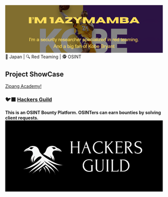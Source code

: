 <img src="image.png" alt="alt text" width="1300">
📍 Japan | 🔍 Red Teaming | 🕵 OSINT


## Project ShowCase
 [Zipang Academy!](https://1azymamba.github.io)

### 🐦‍⬛ [Hackers Guild](https://hackers-guild.tech/)
**This is an OSINT Bounty Platform. OSINTers can earn bounties by solving client requests.**
<a href="https://hackers-guild.tech/">
  <img src="logo.jpeg" alt="alt text">
</a>


<!--
### 🔍 Other Notable Projects

<table>
  <tr>
    <td align="center" width="50%">
      <b>🕵️ Learning APT Project</b><br/><br/><br/><br/>
      aaa
      <br/>
      <code>C#</code> <code>DLL-Side Loading</code>
    </td>
    <td align="center" width="50%">
      <b>🚀 Develop OSINT tool set</b><br/>
      Undergoing! Please provide your request!
      <br/><br/><br/>
      <code>C/C++</code><code>Python</code>
    </td>
  </tr>
</table>

<p align="left"> 
  <img alt="Top Langs" height="150px" src="https://github-readme-stats.vercel.app/api/top-langs/?username=1azymamba&layout=compact&show_icons=true&theme=tokyonight" />
  <img alt="github stats" height="150px" src="https://github-readme-stats.vercel.app/api?username=1azymamba&theme=tokyonight&show_icons=ture" />
</p>

-->

<!--
**1azymamba/1azymamba** is a ✨ _special_ ✨ repository because its `README.md` (this file) appears on your GitHub profile.

Here are some ideas to get you started:

- 🔭 I’m currently working on ...
- 🌱 I’m currently learning ...
- 👯 I’m looking to collaborate on ...
- 🤔 I’m looking for help with ...
- 💬 Ask me about ...
- 📫 How to reach me: ...
- 😄 Pronouns: ...
- ⚡ Fun fact: ...
-->
